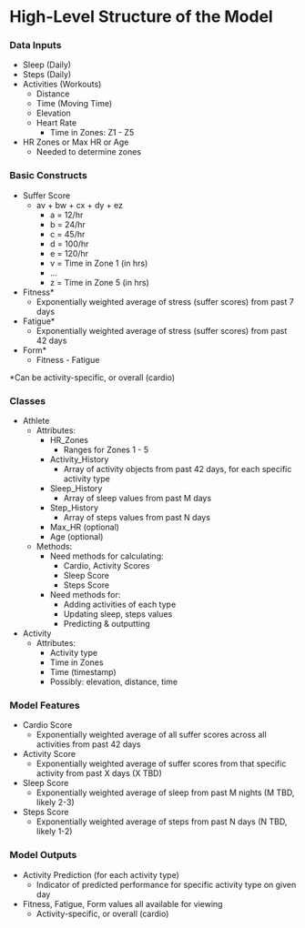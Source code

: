 # High-Level Structure of the Model

### Data Inputs
- Sleep (Daily)
- Steps (Daily)
- Activities (Workouts)
    - Distance
    - Time (Moving Time)
    - Elevation
    - Heart Rate
        - Time in Zones: Z1 - Z5
- HR Zones or Max HR or Age
    - Needed to determine zones


### Basic Constructs
- Suffer Score
    - av + bw + cx + dy + ez
        - a = 12/hr
        - b = 24/hr
        - c = 45/hr
        - d = 100/hr
        - e = 120/hr
        - v = Time in Zone 1 (in hrs)
        - ...
        - z = Time in Zone 5 (in hrs)
- Fitness*
    - Exponentially weighted average of stress (suffer scores) from past 7 days
- Fatigue*
    - Exponentially weighted average of stress (suffer scores) from past 42 days
- Form*
    - Fitness - Fatigue

*Can be activity-specific, or overall (cardio)


### Classes
- Athlete
    - Attributes:
        - HR_Zones
            - Ranges for Zones 1 - 5
        - Activity_History
            - Array of activity objects from past 42 days, for each specific activity type
        - Sleep_History
            - Array of sleep values from past M days
        - Step_History
            - Array of steps values from past N days
        - Max_HR (optional)
        - Age (optional)
    - Methods:
        - Need methods for calculating:
            - Cardio, Activity Scores
            - Sleep Score
            - Steps Score
        - Need methods for:
            - Adding activities of each type
            - Updating sleep, steps values
            - Predicting & outputting
- Activity
    - Attributes:
        - Activity type
        - Time in Zones
        - Time (timestamp)
        - Possibly: elevation, distance, time


### Model Features
- Cardio Score
    - Exponentially weighted average of all suffer scores across all activities from past 42 days
- Activity Score
    - Exponentially weighted average of suffer scores from that specific activity from past X days (X TBD)
- Sleep Score
    - Exponentially weighted average of sleep from past M nights (M TBD, likely 2-3)
- Steps Score
    - Exponentially weighted average of steps from past N days (N TBD, likely 1-2)


### Model Outputs
- Activity Prediction (for each activity type)
    - Indicator of predicted performance for specific activity type on given day
- Fitness, Fatigue, Form values all available for viewing
    - Activity-specific, or overall (cardio)
